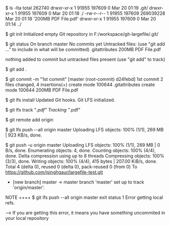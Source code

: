 
$ ls -lta
total 262740
drwxr-xr-x 1 91955 197609         0 Mar 20 01:19  .git/
drwxr-xr-x 1 91955 197609         0 Mar 20 01:18  ./
-rw-r--r-- 1 91955 197609 269039228 Mar 20 01:18 '200MB PDF File.pdf'
drwxr-xr-x 1 91955 197609         0 Mar 20 01:14  ../

$ git init
Initialized empty Git repository in F:/workspace/git-largefile/.git/

$ git status
On branch master
No commits yet
Untracked files:
  (use "git add <file>..." to include in what will be committed)
        .gitattributes
        200MB PDF File.pdf

nothing added to commit but untracked files present (use "git add" to track)

$ git add .

$ git commit -m "1st commit"
[master (root-commit) d24febd] 1st commit
 2 files changed, 4 insertions(+)
 create mode 100644 .gitattributes
 create mode 100644 200MB PDF File.pdf


$ git lfs install
Updated Git hooks.
Git LFS initialized.


$ git lfs track "*.pdf"
Tracking "*.pdf"

$ git remote add origin <github repository url>


$ git lfs push --all origin master
Uploading LFS objects: 100% (1/1), 269 MB | 923 KB/s, done.

$ git push -u origin master
Uploading LFS objects: 100% (1/1), 269 MB | 0 B/s, done.
Enumerating objects: 4, done.
Counting objects: 100% (4/4), done.
Delta compression using up to 8 threads
Compressing objects: 100% (3/3), done.
Writing objects: 100% (4/4), 415 bytes | 207.00 KiB/s, done.
Total 4 (delta 0), reused 0 (delta 0), pack-reused 0 (from 0)
To https://github.com/jsinghgaur/largefile-test.git
 * [new branch]      master -> master
branch 'master' set up to track 'origin/master'.


NOTE 
++++
$ git lfs push --all origin master
exit status 1
Error getting local refs.

--> If you are getting this error, it means you have something uncommited in your local repository




